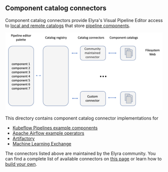 <!--
{% comment %}
Copyright 2018-2023 Elyra Authors

Licensed under the Apache License, Version 2.0 (the "License");
you may not use this file except in compliance with the License.
You may obtain a copy of the License at

http://www.apache.org/licenses/LICENSE-2.0

Unless required by applicable law or agreed to in writing, software
distributed under the License is distributed on an "AS IS" BASIS,
WITHOUT WARRANTIES OR CONDITIONS OF ANY KIND, either express or implied.
See the License for the specific language governing permissions and
limitations under the License.
{% endcomment %}
-->
## Component catalog connectors

Component catalog connectors provide Elyra's Visual Pipeline Editor access to [local and remote catalogs](https://elyra.readthedocs.io/en/stable/user_guide/pipeline-components.html#component-catalogs) that store [pipeline components](https://elyra.readthedocs.io/en/stable/user_guide/pipeline-components.html). 

![Component catalog connectors](doc/images/component-catalogs.png)

This directory contains component catalog connector implementations for
- [Kubeflow Pipelines example components](kfp-example-components-connector)
- [Apache Airflow example operators](airflow-example-components-connector)
- [Artifactory](artifactory-connector)
- [Machine Learning Exchange](mlx-connector)

The connectors listed above are maintained by the Elyra community. You can find a complete list of available connectors on [this page](connector-directory.md) or learn how to [build your own](build-a-custom-connector.md).
